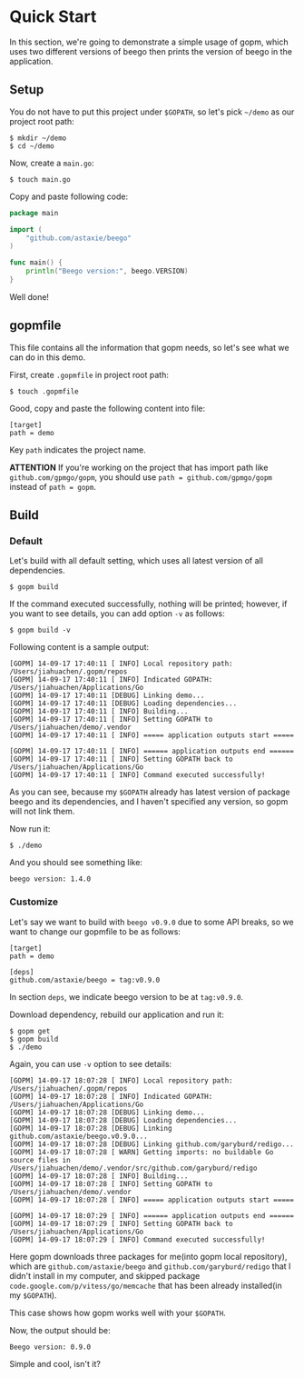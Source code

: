 Quick Start
===========

In this section, we're going to demonstrate a simple usage of gopm, which uses two different versions of beego then prints the version of beego in the application.

## Setup

You do not have to put this project under `$GOPATH`, so let's pick `~/demo` as our project root path:

	$ mkdir ~/demo
	$ cd ~/demo
	
Now, create a `main.go`:

	$ touch main.go
	
Copy and paste following code:

```go
package main

import (
	"github.com/astaxie/beego"
)

func main() {
	println("Beego version:", beego.VERSION)
}
```

Well done!

## gopmfile

This file contains all the information that gopm needs, so let's see what we can do in this demo.

First, create `.gopmfile` in project root path:

	$ touch .gopmfile
	
Good, copy and paste the following content into file:

	[target]
	path = demo
	
Key `path` indicates the project name. 

**ATTENTION** If you're working on the project that has import path like `github.com/gpmgo/gopm`, you should use `path = github.com/gpmgo/gopm` instead of `path = gopm`.

## Build

### Default

Let's build with all default setting, which uses all latest version of all dependencies.

	$ gopm build
	
If the command executed successfully, nothing will be printed; however, if you want to see details, you can add option `-v` as follows:

	$ gopm build -v
	
Following content is a sample output:

```
[GOPM] 14-09-17 17:40:11 [ INFO] Local repository path: /Users/jiahuachen/.gopm/repos
[GOPM] 14-09-17 17:40:11 [ INFO] Indicated GOPATH: /Users/jiahuachen/Applications/Go
[GOPM] 14-09-17 17:40:11 [DEBUG] Linking demo...
[GOPM] 14-09-17 17:40:11 [DEBUG] Loading dependencies...
[GOPM] 14-09-17 17:40:11 [ INFO] Building...
[GOPM] 14-09-17 17:40:11 [ INFO] Setting GOPATH to /Users/jiahuachen/demo/.vendor
[GOPM] 14-09-17 17:40:11 [ INFO] ===== application outputs start =====

[GOPM] 14-09-17 17:40:11 [ INFO] ====== application outputs end ======
[GOPM] 14-09-17 17:40:11 [ INFO] Setting GOPATH back to /Users/jiahuachen/Applications/Go
[GOPM] 14-09-17 17:40:11 [ INFO] Command executed successfully!
```
	
As you can see, because my `$GOPATH` already has latest version of package beego and its dependencies, and I haven't specified any version, so gopm will not link them.

Now run it:

	$ ./demo
	
And you should see something like:

	beego version: 1.4.0
	
### Customize

Let's say we want to build with `beego v0.9.0` due to some API breaks, so we want to change our gopmfile to be as follows:

	[target]
	path = demo
	
	[deps]
	github.com/astaxie/beego = tag:v0.9.0
	
In section `deps`, we indicate beego version to be at `tag:v0.9.0`.

Download dependency, rebuild our application and run it:

	$ gopm get
	$ gopm build
	$ ./demo
	
Again, you can use `-v` option to see details:

```
[GOPM] 14-09-17 18:07:28 [ INFO] Local repository path: /Users/jiahuachen/.gopm/repos
[GOPM] 14-09-17 18:07:28 [ INFO] Indicated GOPATH: /Users/jiahuachen/Applications/Go
[GOPM] 14-09-17 18:07:28 [DEBUG] Linking demo...
[GOPM] 14-09-17 18:07:28 [DEBUG] Loading dependencies...
[GOPM] 14-09-17 18:07:28 [DEBUG] Linking github.com/astaxie/beego.v0.9.0...
[GOPM] 14-09-17 18:07:28 [DEBUG] Linking github.com/garyburd/redigo...
[GOPM] 14-09-17 18:07:28 [ WARN] Getting imports: no buildable Go source files in /Users/jiahuachen/demo/.vendor/src/github.com/garyburd/redigo
[GOPM] 14-09-17 18:07:28 [ INFO] Building...
[GOPM] 14-09-17 18:07:28 [ INFO] Setting GOPATH to /Users/jiahuachen/demo/.vendor
[GOPM] 14-09-17 18:07:28 [ INFO] ===== application outputs start =====

[GOPM] 14-09-17 18:07:29 [ INFO] ====== application outputs end ======
[GOPM] 14-09-17 18:07:29 [ INFO] Setting GOPATH back to /Users/jiahuachen/Applications/Go
[GOPM] 14-09-17 18:07:29 [ INFO] Command executed successfully!
```
	
Here gopm downloads three packages for me(into gopm local repository), which are `github.com/astaxie/beego` and `github.com/garyburd/redigo` that I didn't install in my computer, and skipped package `code.google.com/p/vitess/go/memcache` that has been already installed(in my `$GOPATH`).

This case shows how gopm works well with your `$GOPATH`.
	
Now, the output should be:

	Beego version: 0.9.0
	
Simple and cool, isn't it?
